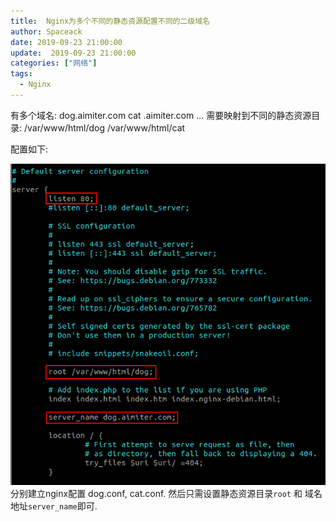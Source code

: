 ```yaml
---
title:  Nginx为多个不同的静态资源配置不同的二级域名
author: Spaceack
date: 2019-09-23 21:00:00
update:  2019-09-23 21:00:00
categories: ["网络"]
tags: 
  - Nginx
---
```


有多个域名:
dog.aimiter.com
cat .aimiter.com
...
需要映射到不同的静态资源目录:
/var/www/html/dog
/var/www/html/cat

配置如下:

![1.png](1.png)
分别建立nginx配置 dog.conf, cat.conf.
然后只需设置静态资源目录`root` 和 域名地址`server_name`即可.